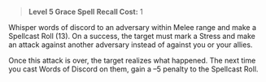 > **Level 5 Grace Spell**
> **Recall Cost:** 1

Whisper words of discord to an adversary within Melee range and make a Spellcast Roll (13). On a success, the target must mark a Stress and make an attack against another adversary instead of against you or your allies.

Once this attack is over, the target realizes what happened. The next time you cast Words of Discord on them, gain a –5 penalty to the Spellcast Roll.
